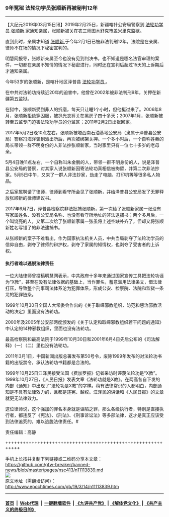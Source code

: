 ### 9年冤狱 法轮功学员张顺新再被秘判12年
------------------------

<p>
 【大纪元2019年03月15日讯】2019年2月25日，新疆喀什公安局警察到
 <a href="http://www.epochtimes.com/gb/tag/%E6%B3%95%E8%BD%AE%E5%8A%9F%E5%AD%A6%E5%91%98.html">
  法轮功学员
 </a>
 <a href="http://www.epochtimes.com/gb/tag/%E5%BC%A0%E9%A1%BA%E6%96%B0.html">
  张顺新
 </a>
 家通知亲属，张顺新被关在农三师图木舒克市盖米里克监狱。
</p>
<p>
 直到此时，亲属才知道
 <a href="http://www.epochtimes.com/gb/tag/%E5%BC%A0%E9%A1%BA%E6%96%B0.html">
  张顺新
 </a>
 于今年2月1日已被非法判刑12年，法院是在亲属、律师不在场的情况下秘密宣判的。
</p>
<p>
 明慧网报导，张顺新亲属至今也没有见到判决书，也不知道是哪名法官审理的案件，一切都在亲属不知情的情况下秘密进行，同时还在宣判后超过15天的上诉期后才通知亲属。
</p>
<p>
 今年53岁的张顺新，是喀什地区泽普县
 <a href="http://www.epochtimes.com/gb/tag/%E6%B3%95%E8%BD%AE%E5%8A%9F%E5%AD%A6%E5%91%98.html">
  法轮功学员
 </a>
 。
</p>
<p>
 在中共对法轮功持续近20年的迫害中，他曾在2002年被非法判刑9年，关押在新疆第五监狱。
</p>
<p>
 在狱中，张顺新受到非人的折磨，每天只让睡1个小时，但他挺过来了。2006年8月，张顺新拒绝穿囚服，被扒光衣裤关在黑房子四十多天；2007年1月，张顺新被转至五监专门迫害法轮功学员的分监区；2011年2月2日出狱回家。
</p>
<p>
 2017年5月2日晚10点左右，张顺新被塔西南石油基地公安局（隶属于泽普县公安局）警察冯海洋骗到派出所后，再次被绑架关押。一个多小时后，一个自称姓秦的局长带领一群不明身份的人非法抄张顺新家，当时家里只有一位七十多岁的老母亲。
</p>
<p>
 5月4日晚11点左右，一个自称叫朱金鹏的人，带领一群不明身份的人，说是泽普县公安局的警察，对其家人说张顺新因寄法轮功真相信被拘留，并第二次非法抄家。5月5日中午，又来了一群人非法抄家，劫走了电脑、打印机等等很多私人物品。
</p>
<p>
 之后家属聘请了律师，律师到看守所会见了张顺新，并给泽普县公安局发了无罪释放张顺新的律师建议书。
</p>
<p>
 2017年6月7日，泽普县检察院非法批捕张顺新，第一次给了张顺新家属一张没有写家属姓名、没有公安局名称、也没有看守所地址的非法逮捕书；两个多月后，一个叫饶亮的人，又第二次给了张顺新家属一张虽将上述空缺补齐了，但却又将张顺新姓名写错了的非法逮捕书。
</p>
<p>
 从张顺新的案子不难看出，作为国家执法机关人员，中共当局剥夺了法轮功学员的信仰自由，剥夺了律师的辩护权，剥夺了家属的知情权，也剥夺了受害者的上诉权。
</p>
<h4>
 执行者难以逃脱法律责任
</h4>
<p>
 一位大陆律师曾投稿明慧网表示，中共政府十多年来通过国家宣传工具把法轮功诬为“X教”，甚至在没有法律依据的基础上，当作罪名，蓄意滥用法律条文，借法律打压，导致整个刑事司法体系沦为犯罪体系，形成公安、检察院、法院和监狱一条龙的犯罪链条。
</p>
<p>
 1999年10月30日全国人大常委会作出的《关于取缔邪教组织，防范和惩治邪教活动的决定》里面没有法轮功。
</p>
<p>
 2000年及2005年公安部两度颁发的《关于认定和取缔邪教组织若干问题的通知》中认定的14种邪教组织，里面也没有法轮功。
</p>
<p>
 最高检察院和最高法院于1999年10月30日和2001年6月4日先后公布的《司法解释》（一）（二）里也没有法轮功。
</p>
<p>
 2011年3月1日，中国新闻出版总署发布第50号令，废除1999年发布的对法轮功书籍的出版禁令，承认法轮功书籍都是合法的。
</p>
<p>
 1999年10月25日江泽民接受法国《费加罗报》记者采访时诬蔑法轮功是“X教”。 1999年10月27日，《人民日报》发表文章《法轮功就是X教》。在两高各自下发的内部《通知》中出现了“法轮功是X教”的字样。稍有法律常识的人都明白，内部通知是不具有法律效力的，且都是违宪、越权。江泽民的讲话和《人民日报》的文章就更无法律效力。
</p>
<p>
 这位律师说，这个强加的罪名本身就是诬陷之罪，那么各级执行者，特别是直接执行者，都违反了《宪法》、《刑法》、《刑事诉讼法》等多部法律，这才是真正应该受到法律追究的，难以逃脱法律责任。#
</p>
<p class="p3">
 责任编辑：高静
</p>

+++++++++++++++++++++++++++++++++++++++++++++++++++++++++++<br/><br/>
手机上长按并复制下列链接或二维码分享本文章：<br/>
https://github.com/gfw-breaker/banned-news/blob/master/pages/nsc413/n11113839.md <br/>
<a href='https://github.com/gfw-breaker/banned-news/blob/master/pages/nsc413/n11113839.md'><img src='https://github.com/gfw-breaker/banned-news/blob/master/pages/nsc413/n11113839.md.png'/></a> <br/>
原文地址（需翻墙访问）：http://www.epochtimes.com/gb/19/3/14/n11113839.htm


------------------------
#### [首页](https://github.com/gfw-breaker/banned-news/blob/master/README.md) &nbsp;|&nbsp; [Web代理](https://github.com/labour-camp/helloworld) &nbsp;|&nbsp; [一键翻墙软件](https://github.com/gfw-breaker/nogfw/blob/master/README.md) &nbsp;| [《九评共产党》](https://github.com/gfw-breaker/9ping.md/blob/master/README.md#九评之一评共产党是什么) | [《解体党文化》](https://github.com/gfw-breaker/jtdwh.md/blob/master/README.md) | [《共产主义的终极目的》](https://github.com/gfw-breaker/gczydzjmd.md/blob/master/README.md)

